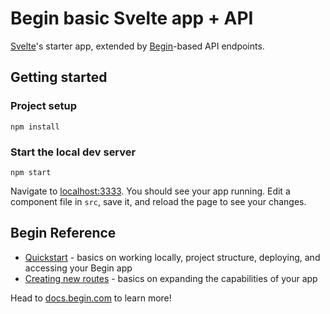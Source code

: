 # Begin basic Svelte app + API

[Svelte](https://svelte.dev)'s starter app, extended by [Begin](https://begin.com)-based API endpoints.


## Getting started

### Project setup
```
npm install
```


### Start the local dev server
```
npm start
```

Navigate to [localhost:3333](http://localhost:3333). You should see your app running. Edit a component file in `src`, save it, and reload the page to see your changes.


## Begin Reference
- [Quickstart](https://docs.begin.com/en/guides/quickstart/) - basics on working locally, project structure, deploying, and accessing your Begin app
- [Creating new routes](https://docs.begin.com/en/functions/creating-new-functions) - basics on expanding the capabilities of your app

Head to [docs.begin.com](https://docs.begin.com/) to learn more!
